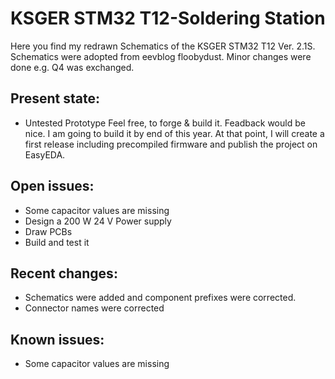 # KSGER STM32 T12-Soldering Station

Here you find my redrawn Schematics of the KSGER STM32 T12 Ver. 2.1S.
Schematics were adopted from eevblog floobydust. Minor changes were done
e.g. Q4 was exchanged. 

## Present state:
- Untested Prototype
Feel free, to forge & build it. Feadback would be nice. I am going to
build it by end of this year. At that point, I will create a first release
including precompiled firmware and publish the project on EasyEDA.


## Open issues:
- Some capacitor values are missing
- Design a 200 W 24 V Power supply
- Draw PCBs
- Build and test it


## Recent changes: 
- Schematics were added and component prefixes were corrected.
- Connector names were corrected 

 
## Known issues:
- Some capacitor values are missing
